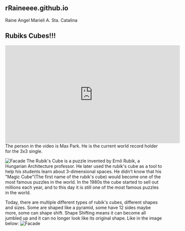 ## rRaineeee.github.io
Raine Angel Marieli A. Sta. Catalina

## Rubiks Cubes!!!
<iframe width="560" height="315" src="https://www.youtube.com/embed/gh8HX4itF_w?si=6kXlshGcBggizwfh" title="YouTube video player" frameborder="0" allow="accelerometer; autoplay; clipboard-write; encrypted-media; gyroscope; picture-in-picture; web-share" allowfullscreen></iframe>
The person in the video is Max Park. He is the current world record holder for the 3x3 single. 

![Facade](https://www.courthousenews.com/wp-content/uploads/2019/10/erno-rubik-with-cube.jpg)
The Rubik's Cube is a puzzle invented by Ernő Rubik, a Hungarian Architecture professor. He later used the rubik's cube as a tool to help his students learn about 3-dimensional spaces. He didn't know that his "Magic Cube"(The first name of the rubik's cube) would become one of the most famous puzzles in the world. In the 1980s the cube started to sell out millions each year, and to this day it is still one of the most famous puzzles in the world. 

Today, there are multiple different types of rubik's cubes, different shapes and sizes. Some are shaped like a pyramid, some have 12 sides maybe more, some can shape shift. Shape Shifting means it can become all jumbled up and it can no longer look like its original shape. Like in the image below: 
![Facade](https://miro.medium.com/v2/resize:fit:1358/0*g1cMfBYObh-H7z0g.jpg)
